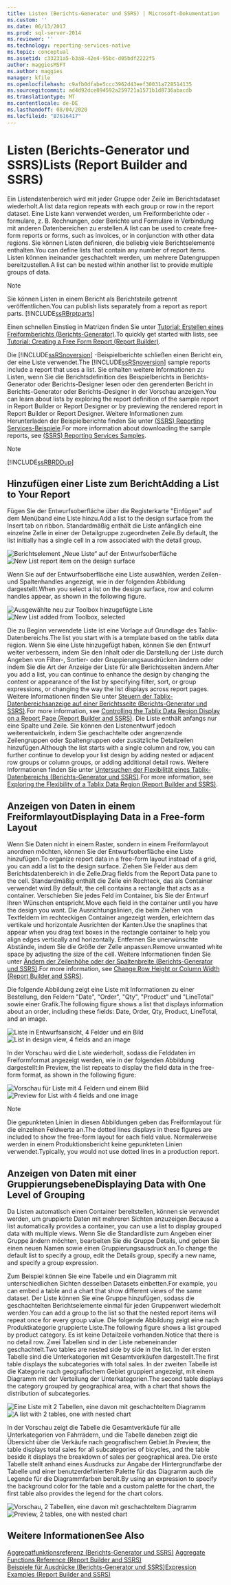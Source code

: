 ```yaml
---
title: Listen (Berichts-Generator und SSRS) | Microsoft-Dokumentation
ms.custom: ''
ms.date: 06/13/2017
ms.prod: sql-server-2014
ms.reviewer: ''
ms.technology: reporting-services-native
ms.topic: conceptual
ms.assetid: c33231a5-b3a8-42e4-95bc-d05bdf2222f5
author: maggiesMSFT
ms.author: maggies
manager: kfile
ms.openlocfilehash: c9afb0dfabe5ccc3962d43eef30031a728514135
ms.sourcegitcommit: ad4d92dce894592a259721a1571b1d8736abacdb
ms.translationtype: MT
ms.contentlocale: de-DE
ms.lasthandoff: 08/04/2020
ms.locfileid: "87616417"
---
```

# <a name="lists-report-builder-and-ssrs"></a><span data-ttu-id="658c1-102">Listen (Berichts-Generator und SSRS)</span><span class="sxs-lookup"><span data-stu-id="658c1-102">Lists (Report Builder and SSRS)</span></span>
  <span data-ttu-id="658c1-103">Ein Listendatenbereich wird mit jeder Gruppe oder Zeile im Berichtsdataset wiederholt.</span><span class="sxs-lookup"><span data-stu-id="658c1-103">A list data region repeats with each group or row in the report dataset.</span></span> <span data-ttu-id="658c1-104">Eine Liste kann verwendet werden, um Freiformberichte oder -formulare, z. B. Rechnungen, oder Berichte und Formulare in Verbindung mit anderen Datenbereichen zu erstellen.</span><span class="sxs-lookup"><span data-stu-id="658c1-104">A list can be used to create free-form reports or forms, such as invoices, or in conjunction with other data regions.</span></span> <span data-ttu-id="658c1-105">Sie können Listen definieren, die beliebig viele Berichtselemente enthalten.</span><span class="sxs-lookup"><span data-stu-id="658c1-105">You can define lists that contain any number of report items.</span></span> <span data-ttu-id="658c1-106">Listen können ineinander geschachtelt werden, um mehrere Datengruppen bereitzustellen.</span><span class="sxs-lookup"><span data-stu-id="658c1-106">A list can be nested within another list to provide multiple groups of data.</span></span>  
  
> [!NOTE]  
>  <span data-ttu-id="658c1-107">Sie können Listen in einem Bericht als Berichtsteile getrennt veröffentlichen.</span><span class="sxs-lookup"><span data-stu-id="658c1-107">You can publish lists separately from a report as report parts.</span></span> [!INCLUDE[ssRBrptparts](../../includes/ssrbrptparts-md.md)]  
  
 <span data-ttu-id="658c1-108">Einen schnellen Einstieg in Matrizen finden Sie unter [Tutorial: Erstellen eines Freiformberichts &#40;Berichts-Generator&#41;](../tutorial-creating-a-free-form-report-report-builder.md).</span><span class="sxs-lookup"><span data-stu-id="658c1-108">To quickly get started with lists, see [Tutorial: Creating a Free Form Report &#40;Report Builder&#41;](../tutorial-creating-a-free-form-report-report-builder.md).</span></span>  
  
 <span data-ttu-id="658c1-109">Die [!INCLUDE[ssRSnoversion](../../includes/ssrsnoversion-md.md)] -Beispielberichte schließen einen Bericht ein, der eine Liste verwendet.</span><span class="sxs-lookup"><span data-stu-id="658c1-109">The [!INCLUDE[ssRSnoversion](../../includes/ssrsnoversion-md.md)] sample reports include a report that uses a list.</span></span> <span data-ttu-id="658c1-110">Sie erhalten weitere Informationen zu Listen, wenn Sie die Berichtsdefinition des Beispielberichts in Berichts-Generator oder Berichts-Designer lesen oder den gerenderten Bericht in Berichts-Generator oder Berichts-Designer in der Vorschau anzeigen.</span><span class="sxs-lookup"><span data-stu-id="658c1-110">You can learn about lists by exploring the report definition of the sample report in Report Builder or Report Designer or by previewing the rendered report in Report Builder or Report Designer.</span></span> <span data-ttu-id="658c1-111">Weitere Informationen zum Herunterladen der Beispielberichte finden Sie unter [(SSRS) Reporting Services-Beispiele](https://go.microsoft.com/fwlink/?LinkID=198283).</span><span class="sxs-lookup"><span data-stu-id="658c1-111">For more information about downloading the sample reports, see [(SSRS) Reporting Services Samples](https://go.microsoft.com/fwlink/?LinkID=198283).</span></span>  
  
> [!NOTE]  
>  [!INCLUDE[ssRBRDDup](../../includes/ssrbrddup-md.md)]  
  
##  <a name="adding-a-list-to-your-report"></a><a name="AddingList"></a><span data-ttu-id="658c1-112">Hinzufügen einer Liste zum Bericht</span><span class="sxs-lookup"><span data-stu-id="658c1-112">Adding a List to Your Report</span></span>  
 <span data-ttu-id="658c1-113">Fügen Sie der Entwurfsoberfläche über die Registerkarte "Einfügen" auf dem Menüband eine Liste hinzu.</span><span class="sxs-lookup"><span data-stu-id="658c1-113">Add a list to the design surface from the Insert tab on ribbon.</span></span> <span data-ttu-id="658c1-114">Standardmäßig enthält die Liste anfänglich eine einzelne Zelle in einer der Detailgruppe zugeordneten Zeile.</span><span class="sxs-lookup"><span data-stu-id="658c1-114">By default, the list initially has a single cell in a row associated with the detail group.</span></span>  
  
 <span data-ttu-id="658c1-115">![Berichtselement „Neue Liste“ auf der Entwurfsoberfläche](../media/rs-listtemplatenew.gif "Berichtselement „Neue Liste“ auf der Entwurfsoberfläche")</span><span class="sxs-lookup"><span data-stu-id="658c1-115">![New List report item on the design surface](../media/rs-listtemplatenew.gif "New List report item on the design surface")</span></span>  
  
 <span data-ttu-id="658c1-116">Wenn Sie auf der Entwurfsoberfläche eine Liste auswählen, werden Zeilen- und Spaltenhandles angezeigt, wie in der folgenden Abbildung dargestellt.</span><span class="sxs-lookup"><span data-stu-id="658c1-116">When you select a list on the design surface, row and column handles appear, as shown in the following figure.</span></span>  
  
 <span data-ttu-id="658c1-117">![Ausgewählte neu zur Toolbox hinzugefügte Liste](../media/rs-listtemplatenewselected.gif "Ausgewählte neu zur Toolbox hinzugefügte Liste")</span><span class="sxs-lookup"><span data-stu-id="658c1-117">![New List added from Toolbox, selected](../media/rs-listtemplatenewselected.gif "New List added from Toolbox, selected")</span></span>  
  
 <span data-ttu-id="658c1-118">Die zu Beginn verwendete Liste ist eine Vorlage auf Grundlage des Tablix-Datenbereichs.</span><span class="sxs-lookup"><span data-stu-id="658c1-118">The list you start with is a template based on the tablix data region.</span></span> <span data-ttu-id="658c1-119">Wenn Sie eine Liste hinzugefügt haben, können Sie den Entwurf weiter verbessern, indem Sie den Inhalt oder die Darstellung der Liste durch Angeben von Filter-, Sortier- oder Gruppierungsausdrücken ändern oder indem Sie die Art der Anzeige der Liste für alle Berichtsseiten ändern.</span><span class="sxs-lookup"><span data-stu-id="658c1-119">After you add a list, you can continue to enhance the design by changing the content or appearance of the list by specifying filter, sort, or group expressions, or changing the way the list displays across report pages.</span></span> <span data-ttu-id="658c1-120">Weitere Informationen finden Sie unter [Steuern der Tablix-Datenbereichsanzeige auf einer Berichtsseite &#40;Berichts-Generator und SSRS&#41;](controlling-the-tablix-data-region-display-on-a-report-page.md).</span><span class="sxs-lookup"><span data-stu-id="658c1-120">For more information, see [Controlling the Tablix Data Region Display on a Report Page &#40;Report Builder and SSRS&#41;](controlling-the-tablix-data-region-display-on-a-report-page.md).</span></span> <span data-ttu-id="658c1-121">Die Liste enthält anfangs nur eine Spalte und Zeile. Sie können den Listenentwurf jedoch weiterentwickeln, indem Sie geschachtelte oder angrenzende Zeilengruppen oder Spaltengruppen oder zusätzliche Detailzeilen hinzufügen.</span><span class="sxs-lookup"><span data-stu-id="658c1-121">Although the list starts with a single column and row, you can further continue to develop your list design by adding nested or adjacent row groups or column groups, or adding additional detail rows.</span></span> <span data-ttu-id="658c1-122">Weitere Informationen finden Sie unter [Untersuchen der Flexibilität eines Tablix-Datenbereichs &#40;Berichts-Generator und SSRS&#41;](exploring-the-flexibility-of-a-tablix-data-region-report-builder-and-ssrs.md).</span><span class="sxs-lookup"><span data-stu-id="658c1-122">For more information, see [Exploring the Flexibility of a Tablix Data Region &#40;Report Builder and SSRS&#41;](exploring-the-flexibility-of-a-tablix-data-region-report-builder-and-ssrs.md).</span></span>  
  

  
##  <a name="displaying-data-in-a-free-form-layout"></a><a name="DisplayingLayout"></a> <span data-ttu-id="658c1-123">Anzeigen von Daten in einem Freiformlayout</span><span class="sxs-lookup"><span data-stu-id="658c1-123">Displaying Data in a Free-form Layout</span></span>  
 <span data-ttu-id="658c1-124">Wenn Sie Daten nicht in einem Raster, sondern in einem Freiformlayout anordnen möchten, können Sie der Entwurfsoberfläche eine Liste hinzufügen.</span><span class="sxs-lookup"><span data-stu-id="658c1-124">To organize report data in a free-form layout instead of a grid, you can add a list to the design surface.</span></span> <span data-ttu-id="658c1-125">Ziehen Sie Felder aus dem Berichtsdatenbereich in die Zelle.</span><span class="sxs-lookup"><span data-stu-id="658c1-125">Drag fields from the Report Data pane to the cell.</span></span> <span data-ttu-id="658c1-126">Standardmäßig enthält die Zelle ein Rechteck, das als Container verwendet wird.</span><span class="sxs-lookup"><span data-stu-id="658c1-126">By default, the cell contains a rectangle that acts as a container.</span></span> <span data-ttu-id="658c1-127">Verschieben Sie jedes Feld im Container, bis Sie der Entwurf Ihren Wünschen entspricht.</span><span class="sxs-lookup"><span data-stu-id="658c1-127">Move each field in the container until you have the design you want.</span></span> <span data-ttu-id="658c1-128">Die Ausrichtungslinien, die beim Ziehen von Textfeldern im rechteckigen Container angezeigt werden, erleichtern das vertikale und horizontale Ausrichten der Kanten.</span><span class="sxs-lookup"><span data-stu-id="658c1-128">Use the snaplines that appear when you drag text boxes in the rectangle container to help you align edges vertically and horizontally.</span></span> <span data-ttu-id="658c1-129">Entfernen Sie unerwünschte Abstände, indem Sie die Größe der Zelle anpassen.</span><span class="sxs-lookup"><span data-stu-id="658c1-129">Remove unwanted white space by adjusting the size of the cell.</span></span> <span data-ttu-id="658c1-130">Weitere Informationen finden Sie unter [Ändern der Zeilenhöhe oder der Spaltenbreite (Berichts-Generator und SSRS)](change-row-height-or-column-width-report-builder-and-ssrs.md).</span><span class="sxs-lookup"><span data-stu-id="658c1-130">For more information, see [Change Row Height or Column Width &#40;Report Builder and SSRS&#41;](change-row-height-or-column-width-report-builder-and-ssrs.md).</span></span>  
  
 <span data-ttu-id="658c1-131">Die folgende Abbildung zeigt eine Liste mit Informationen zu einer Bestellung, den Feldern "Date", "Order", "Qty", "Product" und "LineTotal" sowie einer Grafik.</span><span class="sxs-lookup"><span data-stu-id="658c1-131">The following figure shows a list that displays information about an order, including these fields: Date, Order, Qty, Product, LineTotal, and an image.</span></span>  
  
 <span data-ttu-id="658c1-132">![Liste in Entwurfsansicht, 4 Felder und ein Bild](../media/rs-basiclistformdesign.gif "Liste in Entwurfsansicht, 4 Felder und ein Bild")</span><span class="sxs-lookup"><span data-stu-id="658c1-132">![List in design view, 4 fields and an image](../media/rs-basiclistformdesign.gif "List in design view, 4 fields and an image")</span></span>  
  
 <span data-ttu-id="658c1-133">In der Vorschau wird die Liste wiederholt, sodass die Felddaten im Freiformformat angezeigt werden, wie in der folgenden Abbildung dargestellt:</span><span class="sxs-lookup"><span data-stu-id="658c1-133">In Preview, the list repeats to display the field data in the free-form format, as shown in the following figure:</span></span>  
  
 <span data-ttu-id="658c1-134">![Vorschau für Liste mit 4 Feldern und einem Bild](../media/rs-basiclistformpreview.gif "Vorschau für Liste mit 4 Feldern und einem Bild")</span><span class="sxs-lookup"><span data-stu-id="658c1-134">![Preview for List with 4 fields and one image](../media/rs-basiclistformpreview.gif "Preview for List with 4 fields and one image")</span></span>  
  
> [!NOTE]  
>  <span data-ttu-id="658c1-135">Die gepunkteten Linien in diesen Abbildungen geben das Freiformlayout für die einzelnen Feldwerte an.</span><span class="sxs-lookup"><span data-stu-id="658c1-135">The dotted lines displays in these figures are included to show the free-form layout for each field value.</span></span> <span data-ttu-id="658c1-136">Normalerweise werden in einem Produktionsbericht keine gepunkteten Linien verwendet.</span><span class="sxs-lookup"><span data-stu-id="658c1-136">Typically, you would not use dotted lines in a production report.</span></span>  
  

  
##  <a name="displaying-data-with-one-level-of-grouping"></a><a name="DisplayingGrouping"></a> <span data-ttu-id="658c1-137">Anzeigen von Daten mit einer Gruppierungsebene</span><span class="sxs-lookup"><span data-stu-id="658c1-137">Displaying Data with One Level of Grouping</span></span>  
 <span data-ttu-id="658c1-138">Da Listen automatisch einen Container bereitstellen, können sie verwendet werden, um gruppierte Daten mit mehreren Sichten anzuzeigen.</span><span class="sxs-lookup"><span data-stu-id="658c1-138">Because a list automatically provides a container, you can use a list to display grouped data with multiple views.</span></span> <span data-ttu-id="658c1-139">Wenn Sie die Standardliste zum Angeben einer Gruppe ändern möchten, bearbeiten Sie die Gruppe Details, und geben Sie einen neuen Namen sowie einen Gruppierungsausdruck an.</span><span class="sxs-lookup"><span data-stu-id="658c1-139">To change the default list to specify a group, edit the Details group, specify a new name, and specify a group expression.</span></span>  
  
 <span data-ttu-id="658c1-140">Zum Beispiel können Sie eine Tabelle und ein Diagramm mit unterschiedlichen Sichten desselben Datasets einbetten.</span><span class="sxs-lookup"><span data-stu-id="658c1-140">For example, you can embed a table and a chart that show different views of the same dataset.</span></span> <span data-ttu-id="658c1-141">Der Liste können Sie eine Gruppe hinzufügen, sodass die geschachtelten Berichtselemente einmal für jeden Gruppenwert wiederholt werden.</span><span class="sxs-lookup"><span data-stu-id="658c1-141">You can add a group to the list so that the nested report items will repeat once for every group value.</span></span> <span data-ttu-id="658c1-142">Die folgende Abbildung zeigt eine nach Produktkategorie gruppierte Liste.</span><span class="sxs-lookup"><span data-stu-id="658c1-142">The following figure shows a list grouped by product category.</span></span> <span data-ttu-id="658c1-143">Es ist keine Detailzeile vorhanden.</span><span class="sxs-lookup"><span data-stu-id="658c1-143">Notice that there is no detail row.</span></span> <span data-ttu-id="658c1-144">Zwei Tabellen sind in der Liste nebeneinander geschachtelt.</span><span class="sxs-lookup"><span data-stu-id="658c1-144">Two tables are nested side by side in the list.</span></span> <span data-ttu-id="658c1-145">In der ersten Tabelle sind die Unterkategorien mit Gesamtverkäufen dargestellt.</span><span class="sxs-lookup"><span data-stu-id="658c1-145">The first table displays the subcategories with total sales.</span></span> <span data-ttu-id="658c1-146">In der zweiten Tabelle ist die Kategorie nach geografischem Gebiet gruppiert angezeigt, mit einem Diagramm mit der Verteilung der Unterkategorien.</span><span class="sxs-lookup"><span data-stu-id="658c1-146">The second table displays the category grouped by geographical area, with a chart that shows the distribution of subcategories.</span></span>  
  
 <span data-ttu-id="658c1-147">![Eine Liste mit 2 Tabellen, eine davon mit geschachteltem Diagramm](../media/rs-basiclistgroupdesign.gif "Eine Liste mit 2 Tabellen, eine davon mit geschachteltem Diagramm")</span><span class="sxs-lookup"><span data-stu-id="658c1-147">![A list with 2 tables, one with nested chart](../media/rs-basiclistgroupdesign.gif "A list with 2 tables, one with nested chart")</span></span>  
  
 <span data-ttu-id="658c1-148">In der Vorschau zeigt die Tabelle die Gesamtverkäufe für alle Unterkategorien von Fahrrädern, und die Tabelle daneben zeigt die Übersicht über die Verkäufe nach geografischem Gebiet.</span><span class="sxs-lookup"><span data-stu-id="658c1-148">In Preview, the table displays total sales for all subcategories of bicycles, and the table beside it displays the breakdown of sales per geographical area.</span></span> <span data-ttu-id="658c1-149">Die erste Tabelle stellt anhand eines Ausdrucks zur Angabe der Hintergrundfarbe der Tabelle und einer benutzerdefinierten Palette für das Diagramm auch die Legende für die Diagrammfarben bereit.</span><span class="sxs-lookup"><span data-stu-id="658c1-149">By using an expression to specify the background color for the table and a custom palette for the chart, the first table also provides the legend for the chart colors.</span></span>  
  
 <span data-ttu-id="658c1-150">![Vorschau, 2 Tabellen, eine davon mit geschachteltem Diagramm](../media/rs-basiclistgrouppreview.gif "Vorschau, 2 Tabellen, eine davon mit geschachteltem Diagramm")</span><span class="sxs-lookup"><span data-stu-id="658c1-150">![Preview, 2 tables, one with nested chart](../media/rs-basiclistgrouppreview.gif "Preview, 2 tables, one with nested chart")</span></span>  
  

  
## <a name="see-also"></a><span data-ttu-id="658c1-151">Weitere Informationen</span><span class="sxs-lookup"><span data-stu-id="658c1-151">See Also</span></span>  
 <span data-ttu-id="658c1-152">[Aggregatfunktionsreferenz &#40;Berichts-Generator und SSRS&#41;](report-builder-functions-aggregate-functions-reference.md) </span><span class="sxs-lookup"><span data-stu-id="658c1-152">[Aggregate Functions Reference &#40;Report Builder and SSRS&#41;](report-builder-functions-aggregate-functions-reference.md) </span></span>  
 [<span data-ttu-id="658c1-153">Beispiele für Ausdrücke &#40;Berichts-Generator und SSRS&#41;</span><span class="sxs-lookup"><span data-stu-id="658c1-153">Expression Examples &#40;Report Builder and SSRS&#41;</span></span>](expression-examples-report-builder-and-ssrs.md)  
  
  
